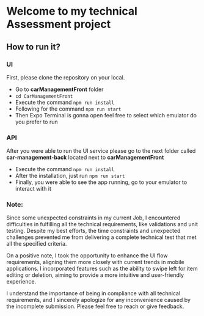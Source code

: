 # Welcome to my technical Assessment project

## How to run it?

### UI
First, please clone the repository on your local.
- Go to **carManagementFront** folder
- `cd CarManagementFront`
- Execute the command `npm run install`
- Following for the command `npm run start`
- Then Expo Terminal is gonna open feel free to select which emulator do you prefer to run

### API
After you were able to run the UI service please go to the next folder called **car-management-back** located next to **carManagementFront**
- Execute the command  `npm run install`
- After the installation, just run `npm run start`
- Finally, you were able to see the app running, go to your emulator to interact with it

### Note:
Since some unexpected constraints in my current Job, I encountered difficulties in fulfilling all the technical requirements, like validations and unit testing. Despite my best efforts, the time constraints and unexpected challenges prevented me from delivering a complete technical test that met all the specified criteria.

On a positive note, I took the opportunity to enhance the UI flow requirements, aligning them more closely with current trends in mobile applications. I incorporated features such as the ability to swipe left for item editing or deletion, aiming to provide a more intuitive and user-friendly experience.

I understand the importance of being in compliance with all technical requirements, and I sincerely apologize for any inconvenience caused by the incomplete submission. Please feel free to reach or give feedback.